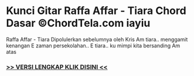 
 # Kunci Gitar Raffa Affar - Tiara Chord Dasar ©ChordTela.com iayiu


Raffa Affar - Tiara Dipolulerkan sebelumnya oleh Kris Am tiara.. menggamit kenangan E zaman persekolahan.. E tiara.. ku mimpi kita bersanding Am atas

###  <a href="https://shortlighzx.web.app?sq=Kunci Gitar Raffa Affar - Tiara Chord Dasar ©ChordTela.com"> >> VERSI LENGKAP KLIK DISINI << </a>
